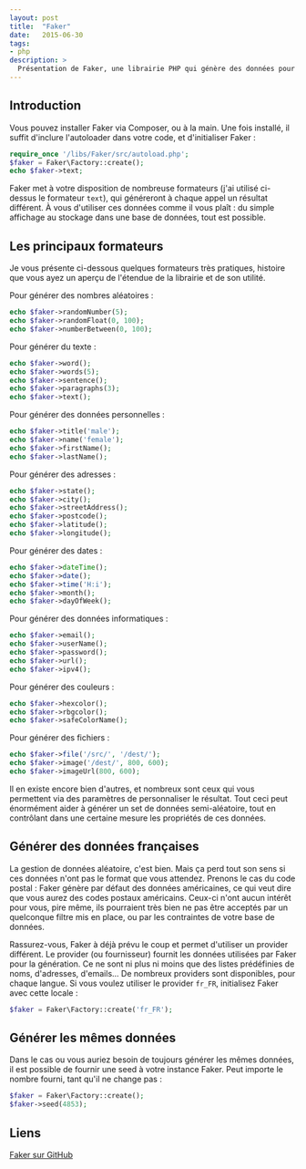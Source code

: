 ```yaml
---
layout: post
title:  "Faker"
date:   2015-06-30
tags:
- php
description: >
  Présentation de Faker, une librairie PHP qui génère des données pour vous, ce qui est très utile pour avoir des données de test rapidement dans vos applications web.
---
```


## Introduction

Vous pouvez installer Faker via Composer, ou à la main. Une fois installé, il suffit d'inclure l'autoloader dans votre code, et d'initialiser Faker :

```php
require_once '/libs/Faker/src/autoload.php';
$faker = Faker\Factory::create();
echo $faker->text;
```

Faker met à votre disposition de nombreuse formateurs (j'ai utilisé ci-dessus le formateur `text`), qui généreront à chaque appel un résultat différent. À vous d'utiliser ces données comme il vous plaît : du simple affichage au stockage dans une base de données, tout est possible.

## Les principaux formateurs

Je vous présente ci-dessous quelques formateurs très pratiques, histoire que vous ayez un aperçu de l'étendue de la librairie et de son utilité.

Pour générer des nombres aléatoires :

```php
echo $faker->randomNumber(5);
echo $faker->randomFloat(0, 100);
echo $faker->numberBetween(0, 100);
```

Pour générer du texte :

```php
echo $faker->word();
echo $faker->words(5);
echo $faker->sentence();
echo $faker->paragraphs(3);
echo $faker->text();
```

Pour générer des données personnelles :

```php
echo $faker->title('male');
echo $faker->name('female');
echo $faker->firstName();
echo $faker->lastName();
```

Pour générer des adresses :

```php
echo $faker->state();
echo $faker->city();
echo $faker->streetAddress();
echo $faker->postcode();
echo $faker->latitude();
echo $faker->longitude();
```

Pour générer des dates :

```php
echo $faker->dateTime();
echo $faker->date();
echo $faker->time('H:i');
echo $faker->month();
echo $faker->dayOfWeek();
```

Pour générer des données informatiques  :

```php
echo $faker->email();
echo $faker->userName();
echo $faker->password();
echo $faker->url();
echo $faker->ipv4();
```

Pour générer des couleurs  :

```php
echo $faker->hexcolor();
echo $faker->rbgcolor();
echo $faker->safeColorName();
```

Pour générer des fichiers  :

```php
echo $faker->file('/src/', '/dest/');
echo $faker->image('/dest/', 800, 600);
echo $faker->imageUrl(800, 600);
```

Il en existe encore bien d'autres, et nombreux sont ceux qui vous permettent via des paramètres de personnaliser le résultat. Tout ceci peut énormément aider à générer un set de données semi-aléatoire, tout en contrôlant dans une certaine mesure les propriétés de ces données.

## Générer des données françaises

La gestion de données aléatoire, c'est bien. Mais ça perd tout son sens si ces données n'ont pas le format que vous attendez. Prenons le cas du code postal : Faker génère par défaut des données américaines, ce qui veut dire que vous aurez des codes postaux américains. Ceux-ci n'ont aucun intérêt pour vous, pire même, ils pourraient très bien ne pas être acceptés par un quelconque filtre mis en place, ou par les contraintes de votre base de données.

Rassurez-vous, Faker à déjà prévu le coup et permet d'utiliser un provider différent. Le provider (ou fournisseur) fournit les données utilisées par Faker pour la génération. Ce ne sont ni plus ni moins que des listes prédéfinies de noms, d'adresses, d'emails… De nombreux providers sont disponibles, pour chaque langue. Si vous voulez utiliser le provider `fr_FR`, initialisez Faker avec cette locale :

```php
$faker = Faker\Factory::create('fr_FR');
```

## Générer les mêmes données

Dans le cas ou vous auriez besoin de toujours générer les mêmes données, il est possible de fournir une seed à votre instance Faker. Peut importe le nombre fourni, tant qu'il ne change pas :

```php
$faker = Faker\Factory::create();
$faker->seed(4853);
```

## Liens

[Faker sur GitHub](https://github.com/fzaninotto/Faker)
